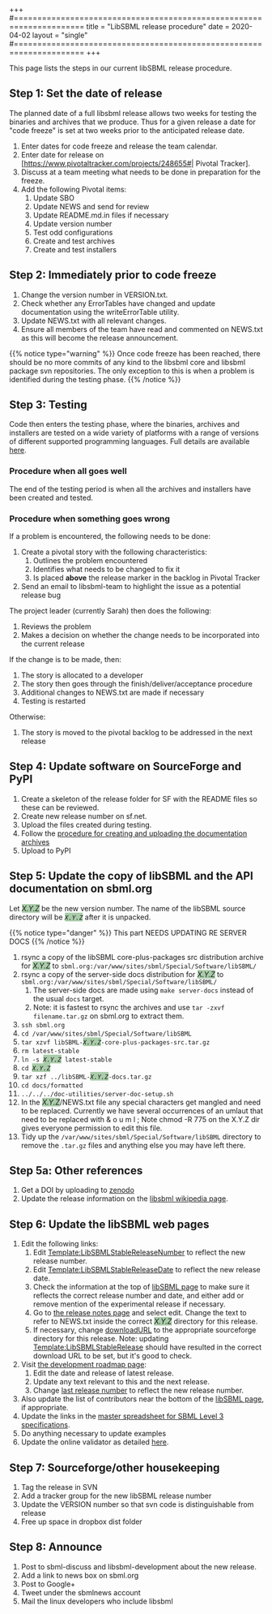 +++
#=====================================================================
title  = "LibSBML release procedure"
date   = 2020-04-02
layout = "single"
#=====================================================================
+++

This page lists the steps in our current libSBML release procedure.

## Step 1: Set the date of release

The planned date of a full libsbml release allows two weeks for testing the binaries and archives that we produce. Thus for a given release a date for "code freeze" is set at two weeks prior to the anticipated release date.

1.  Enter dates for code freeze and release the team calendar.
2.  Enter date for release on
    \[<https://www.pivotaltracker.com/projects/248655#>\| Pivotal
    Tracker\].
3.  Discuss at a team meeting what needs to be done in preparation for
    the freeze.
4.  Add the following Pivotal items:
    1.  Update SBO
    2.  Update NEWS and send for review
    3.  Update README.md.in files if necessary
    4.  Update version number
    5.  Test odd configurations
    6.  Create and test archives
    7.  Create and test installers

## Step 2: Immediately prior to code freeze

1.  Change the version number in VERSION.txt.
2.  Check whether any ErrorTables have changed and update documentation
    using the writeErrorTable utility.
3.  Update NEWS.txt with all relevant changes.
4.  Ensure all members of the team have read and commented on NEWS.txt
    as this will become the release announcement.

{{% notice type="warning" %}}
Once code freeze has been reached, there should be no more commits of any kind to the libsbml core and libsbml package svn repositories.  The only exception to this is when a problem is identified during the testing phase.
{{% /notice %}}

## Step 3: Testing

Code then enters the testing phase, where the binaries, archives and
installers are tested on a wide variety of platforms with a range of
versions of different supported programming languages. Full details are
available
[here](http://sbml.org/SBML_Projects/libSBML/Building_and_Testing).

### Procedure when all goes well

The end of the testing period is when all the archives and installers
have been created and tested.

### Procedure when something goes wrong

If a problem is encountered, the following needs to be done:

1.  Create a pivotal story with the following characteristics:
    1.  Outlines the problem encountered
    2.  Identifies what needs to be changed to fix it
    3.  Is placed **above** the release marker in the backlog in Pivotal
        Tracker
2.  Send an email to libsbml-team to highlight the issue as a potential
    release bug

The project leader (currently Sarah) then does the following:

1.  Reviews the problem
2.  Makes a decision on whether the change needs to be incorporated into
    the current release

If the change is to be made, then:

1.  The story is allocated to a developer
2.  The story then goes through the finish/deliver/acceptance procedure
3.  Additional changes to NEWS.txt are made if necessary
4.  Testing is restarted

Otherwise:

1.  The story is moved to the pivotal backlog to be addressed in the
    next release

## Step 4: Update software on SourceForge and PyPI

1.  Create a skeleton of the release folder for SF with the README files
    so these can be reviewed.
2.  Create new release number on sf.net.
3.  Upload the files created during testing.
4.  Follow the [ procedure for creating and uploading the documentation
    archives](SBML_Projects/libSBML/Creating_libSBML_documentation_archives "wikilink")
5.  Upload to PyPI

## Step 5: Update the copy of libSBML and the API documentation on sbml.org

Let <span style="background-color: #aaccaa; font-style: italic">X.Y.Z</span> be the new version number. The name of the libSBML source directory will be <span style="background-color: #aaccaa; font-style: italic">`X.Y.Z`</span> after it is unpacked.

{{% notice type="danger" %}}
This part NEEDS UPDATING RE SERVER DOCS
{{% /notice %}}

1.  rsync a copy of the libSBML core-plus-packages src distribution
    archive for
    <span style="background-color: #aaccaa; font-style: italic">X.Y.Z</span>
    to `sbml.org:/var/www/sites/sbml/Special/Software/libSBML/`
2.  rsync a copy of the server-side docs distribution for
    <span style="background-color: #aaccaa; font-style: italic">X.Y.Z</span>
    to `sbml.org:/var/www/sites/sbml/Special/Software/libSBML/`
    1.  The server-side docs are made using `make server-docs` instead
        of the usual `docs` target.
    2.  Note: it is fastest to rsync the archives and use
        `tar -zxvf filename.tar.gz` on sbml.org to extract them.
3.  `ssh sbml.org`
4.  `cd /var/www/sites/sbml/Special/Software/libSBML`
5.  `tar xzvf libSBML-`<span style="background-color: #aaccaa; font-style: italic">`X.Y.Z`</span>`-core-plus-packages-src.tar.gz`
6.  `rm latest-stable`
7.  `ln -s `<span style="background-color: #aaccaa; font-style: italic">`X.Y.Z`</span>` latest-stable`
8.  `cd `<span style="background-color: #aaccaa; font-style: italic">`X.Y.Z`</span>
9.  `tar xzf ../libSBML-`<span style="background-color: #aaccaa; font-style: italic">`X.Y.Z`</span>`-docs.tar.gz`
10. `cd docs/formatted`
11. `../../../doc-utilities/server-doc-setup.sh`
12. In the
    <span style="background-color: #aaccaa; font-style: italic">X.Y.Z</span>/NEWS.txt
    file any special characters get mangled and need to be replaced.
    Currently we have several occurrences of an umlaut that need to be
    replaced with & o u m l ; Note chmod -R 775 on the X.Y.Z dir gives
    everyone permission to edit this file.
13. Tidy up the `/var/www/sites/sbml/Special/Software/libSBML` directory
    to remove the `.tar.gz` files and anything else you may have left
    there.

## Step 5a: Other references

1.  Get a DOI by uploading to
    [zenodo](https://zenodo.org/login/?next=%2Fdeposit)
2.  Update the release information on the [libsbml wikipedia
    page](https://en.wikipedia.org/wiki/LibSBML).

## Step 6: Update the libSBML web pages

1.  Edit the following links:
    1.  Edit
        [Template:LibSBMLStableReleaseNumber](Template:LibSBMLStableReleaseNumber "wikilink")
        to reflect the new release number.
    2.  Edit
        [Template:LibSBMLStableReleaseDate](Template:LibSBMLStableReleaseDate "wikilink")
        to reflect the new release date.
    3.  Check the information at the top of [ libSBML
        page](Software/libSBML "wikilink") to make sure it reflects the
        correct release number and date, and either add or remove
        mention of the experimental release if necessary.
    4.  Go to [ the release notes
        page](Software/libSBML/LibSBML_Release_Notes "wikilink") and
        select edit. Change the text to refer to NEWS.txt inside the
        correct
        <span style="background-color: #aaccaa; font-style: italic">X.Y.Z</span>
        directory for this release.
    5.  If necessary, change [
        downloadURL](Template:LibSBMLDownloadURL "wikilink") to the
        appropriate sourceforge directory for this release. Note:
        updating
        [Template:LibSBMLStableRelease](Template:LibSBMLStableRelease "wikilink")
        should have resulted in the correct download URL to be set, but
        it\'s good to check.
2.  Visit [ the development roadmap
    page](SBML_Projects/libSBML/LibSBML_Development_Roadmap "wikilink"):
    1.  Edit the date and release of latest release.
    2.  Update any text relevant to this and the next release.
    3.  Change [ last release number](Template:Last_release "wikilink")
        to reflect the new release number.
3.  Also update the list of contributors near the bottom of the [
    libSBML page](Software/libSBML "wikilink"), if appropriate.
4.  Update the links in the [master spreadsheet for SBML Level 3
    specifications](http://tinyurl.com/sbml-level-3-package-statuses).
5.  Do anything necessary to update examples
6.  Update the online validator as detailed
    [here](http://sbml.org/SBML_Projects/Online_Validator_Release_procedure).

## Step 7: Sourceforge/other housekeeping

1.  Tag the release in SVN
2.  Add a tracker group for the new libSBML release number
3.  Update the VERSION number so that svn code is distinguishable from
    release
4.  Free up space in dropbox dist folder

## Step 8: Announce

1.  Post to sbml-discuss and libsbml-development about the new release.
2.  Add a link to news box on sbml.org
3.  Post to Google+
4.  Tweet under the sbmlnews account
5.  Mail the linux developers who include libsbml

